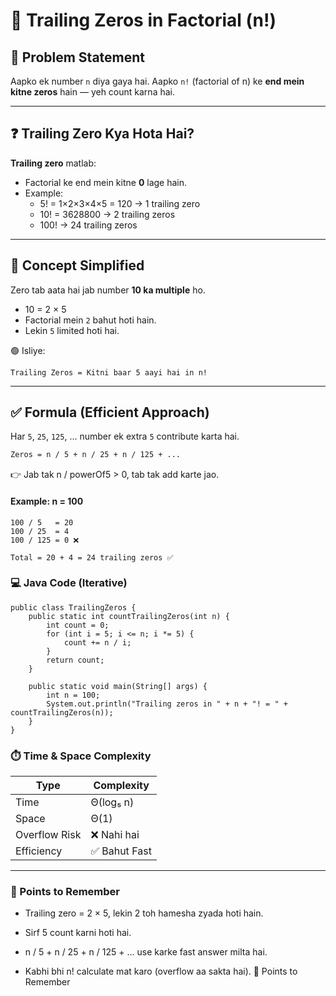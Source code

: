 # 🔢 Trailing Zeros in Factorial (n!)

## 📘 Problem Statement
Aapko ek number `n` diya gaya hai. Aapko `n!` (factorial of n) ke **end mein kitne zeros** hain — yeh count karna hai.

---

## ❓ Trailing Zero Kya Hota Hai?

**Trailing zero** matlab:
- Factorial ke end mein kitne **0** lage hain.
- Example:
  - 5! = 1×2×3×4×5 = 120 → 1 trailing zero
  - 10! = 3628800 → 2 trailing zeros
  - 100! → 24 trailing zeros
 
---

## 🧠 Concept Simplified

Zero tab aata hai jab number **10 ka multiple** ho.

- 10 = 2 × 5
- Factorial mein `2` bahut hoti hain.
- Lekin `5` limited hoti hai.

🟢 Isliye:
```
Trailing Zeros = Kitni baar 5 aayi hai in n!
```
---

## ✅ Formula (Efficient Approach)

Har `5`, `25`, `125`, ... number ek extra `5` contribute karta hai.

```txt
Zeros = n / 5 + n / 25 + n / 125 + ...
```

👉 Jab tak n / powerOf5 > 0, tab tak add karte jao.

#### Example: n = 100
```
100 / 5   = 20
100 / 25  = 4
100 / 125 = 0 ❌

Total = 20 + 4 = 24 trailing zeros ✅
```

### 💻 Java Code (Iterative)
```
public class TrailingZeros {
    public static int countTrailingZeros(int n) {
        int count = 0;
        for (int i = 5; i <= n; i *= 5) {
            count += n / i;
        }
        return count;
    }

    public static void main(String[] args) {
        int n = 100;
        System.out.println("Trailing zeros in " + n + "! = " + countTrailingZeros(n));
    }
}
```

### ⏱️ Time & Space Complexity
| Type          | Complexity   |
| ------------- | ------------ |
| Time          | Θ(log₅ n)    |
| Space         | Θ(1)         |
| Overflow Risk | ❌ Nahi hai   |
| Efficiency    | ✅ Bahut Fast |

--- 

### 📌 Points to Remember
- Trailing zero = 2 × 5, lekin 2 toh hamesha zyada hoti hain.

- Sirf 5 count karni hoti hai.

- n / 5 + n / 25 + n / 125 + ... use karke fast answer milta hai.

- Kabhi bhi n! calculate mat karo (overflow aa sakta hai).
📌 Points to Remember

